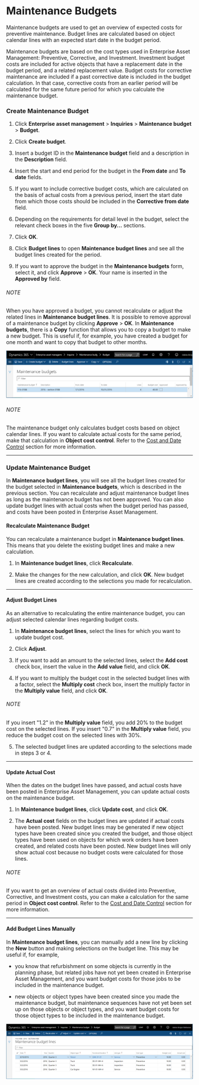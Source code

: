 # Maintenance Budgets

Maintenance budgets are used to get an overview of expected costs for preventive maintenance. Budget lines are calculated based on object calendar lines with an expected start date in the budget period.

Maintenance budgets are based on the cost types used in Enterprise Asset Management: Preventive, Corrective, and Investment. Investment budget costs are included for active objects that have a replacement date in the budget period, and a related replacement value. Budget costs for corrective maintenance are included if a past corrective date is included in the budget calculation. In that case, corrective costs from an earlier period will be calculated for the same future period for which you calculate the maintenance budget.


### Create Maintenance Budget

1. Click **Enterprise asset management** > **Inquiries** > **Maintenance budget** > **Budget**.
2. Click **Create budget**.

3. Insert a budget ID in the **Maintenance budget** field and a description in the **Description** field.
4. Insert the start and end period for the budget in the **From date** and **To date** fields.

5. If you want to include corrective budget costs, which are calculated on the basis of actual costs from a previous period, insert the start date from which those costs should be included in the **Corrective from date** field.
6. Depending on the requirements for detail level in the budget, select the relevant check boxes in the five **Group by...** sections.

7. Click **OK**.
8. Click **Budget lines** to open **Maintenance budget lines** and see all the budget lines created for the period.

9. If you want to approve the budget in the **Maintenance budgets** form, select it, and click **Approve** > **OK**. Your name is inserted in the **Approved by** field.


###### NOTE
When you have approved a budget, you cannot recalculate or adjust the related lines in **Maintenance budget lines**. It is possible to remove approval of a maintenance budget by clicking **Approve** > **OK**.
In **Maintenance budgets**, there is a **Copy** function that allows you to copy a budget to make a new budget. This is useful if, for example, you have created a budget for one month and want to copy that budget to other months.


![Figure 19-01](/Figures/19-01_MaintenanceBudgets_Form_AX7-01.png)


###### NOTE
The maintenance budget only calculates budget costs based on object calendar lines. If you want to calculate actual costs for the same period, make that calculation in **Object cost control**. Refer to the [Cost and Date Control](20_ControllingAndReporting.md#cost-and-date-control) section for more information.


---

### Update Maintenance Budget

In **Maintenance budget lines**, you will see all the budget lines created for the budget selected in **Maintenance budgets**, which is described in the previous section. You can recalculate and adjust maintenance budget lines as long as the maintenance budget has not been approved. You can also update budget lines with actual costs when the budget period has passed, and costs have been posted in Enterprise Asset Management.


#### Recalculate Maintenance Budget

You can recalculate a maintenance budget in **Maintenance budget lines**. This means that you delete the existing budget lines and make a new calculation.

1. In **Maintenance budget lines**, click **Recalculate**.

2. Make the changes for the new calculation, and click **OK**. New budget lines are created according to the selections you made for recalculation.

---

#### Adjust Budget Lines

As an alternative to recalculating the entire maintenance budget, you can adjust selected calendar lines regarding budget costs.

1. In **Maintenance budget lines**, select the lines for which you want to update budget cost.
2. Click **Adjust**.

3. If you want to add an amount to the selected lines, select the **Add cost** check box, insert the value in the **Add value** field, and click **OK**.
4. If you want to multiply the budget cost in the selected budget lines with a factor, select the **Multiply cost** check box, insert the multiply factor in the **Multiply value** field, and click **OK**.
###### NOTE
If you insert "1.2" in the **Multiply value** field, you add 20% to the budget cost on the selected lines. If you insert "0.7" in the **Multiply value** field, you reduce the budget cost on the selected lines with 30%.

5. The selected budget lines are updated according to the selections made in steps 3 or 4.

---

#### Update Actual Cost

When the dates on the budget lines have passed, and actual costs have been posted in Enterprise Asset Management, you can update actual costs on the maintenance budget.

1. In **Maintenance budget lines**, click **Update cost**, and click **OK**.

2. The **Actual cost** fields on the budget lines are updated if actual costs have been posted. New budget lines may be generated if new object types have been created since you created the budget, and those object types have been used on objects for which work orders have been created, and related costs have been posted. New budget lines will only show actual cost because no budget costs were calculated for those lines.

###### NOTE
If you want to get an overview of actual costs divided into Preventive, Corrective, and Investment costs, you can make a calculation for the same period in **Object cost control**. Refer to the [Cost and Date Control](20_ControllingAndReporting.md#cost-and-date-control) section for more information.

---

#### Add Budget Lines Manually

In **Maintenance budget lines**, you can manually add a new line by clicking the **New** button and making selections on the budget line. This may be useful if, for example,

- you know that refurbishment on some objects is currently in the planning phase, but related jobs have not yet been created in Enterprise Asset Management, and you want budget costs for those jobs to be included in the maintenance budget.

- new objects or object types have been created since you made the maintenance budget, but maintenance sequences have not yet been set up on those objects or object types, and you want budget costs for those object types to be included in the maintenance budget.


![Figure 19-02](/Figures/19-02_MaintenanceBudgetLines_Form_AX7-01.png)

